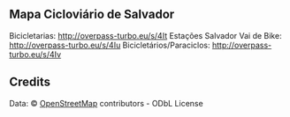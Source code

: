 Mapa Cicloviário de Salvador
---------------


Bicicletarias: http://overpass-turbo.eu/s/4It
Estações Salvador Vai de Bike: http://overpass-turbo.eu/s/4Iu
Bicicletários/Paraciclos: http://overpass-turbo.eu/s/4Iv


## Credits

Data: © <a href="http://osm.org/copyright">OpenStreetMap</a> contributors - ODbL License
